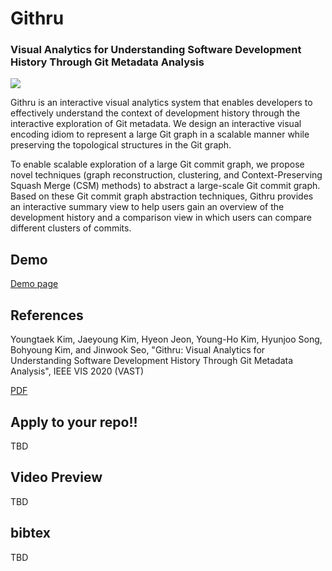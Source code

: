 # Githru
### Visual Analytics for Understanding Software Development History Through Git Metadata Analysis
 
 <img src="http://hcil.snu.ac.kr/system/researches/representative_images/61/retina/b90b032be77c3a7e4b54a51f9fdeba29b28a6fe0.png"/>
 
Githru is an interactive visual analytics system that enables developers to effectively understand the context of development history through the interactive exploration of Git metadata. We design an interactive visual encoding idiom to represent a large Git graph in a scalable manner while preserving the topological structures in the Git graph. 

To enable scalable exploration of a large Git commit graph, we propose novel techniques (graph reconstruction, clustering, and Context-Preserving Squash Merge (CSM) methods) to abstract a large-scale Git commit graph. Based on these Git commit graph abstraction techniques, Githru provides an interactive summary view to help users gain an overview of the development history and a comparison view in which users can compare different clusters of commits. 
 
## Demo
[Demo page](https://githru.github.io/demo/)

## References
Youngtaek Kim, Jaeyoung Kim, Hyeon Jeon, Young-Ho Kim, Hyunjoo Song, Bohyoung Kim, and Jinwook Seo, "Githru: Visual Analytics for Understanding Software Development History Through Git Metadata Analysis", IEEE VIS 2020 (VAST)

[PDF](http://hcil.snu.ac.kr/system/publications/pdfs/000/000/146/original/Githru__git_graph_visualization_for_understanding_code_history_IEEE_CPS.pdf?1599199367)

## Apply to your repo!!

TBD

## Video Preview
TBD

## bibtex
TBD
